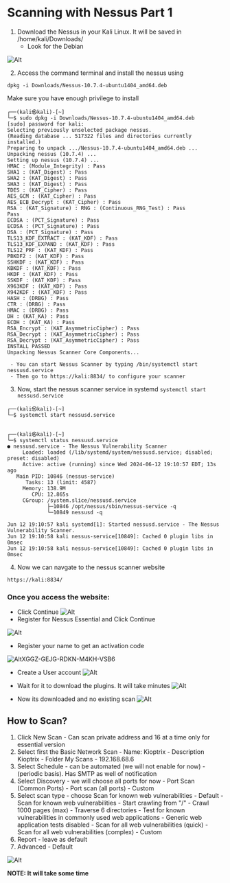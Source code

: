 

# Scanning with Nessus Part 1

1. Download the Nessus in your Kali Linux. It will be saved in /home/kali/Downloads/
	- Look for the Debian

![Alt](../Images/Nessus_Debian.png)

2. Access the command terminal and install the nessus using 

```
dpkg -i Downloads/Nessus-10.7.4-ubuntu1404_amd64.deb
```

Make sure you have enough privilege to install

```
┌──(kali㉿kali)-[~]
└─$ sudo dpkg -i Downloads/Nessus-10.7.4-ubuntu1404_amd64.deb
[sudo] password for kali: 
Selecting previously unselected package nessus.
(Reading database ... 517322 files and directories currently installed.)
Preparing to unpack .../Nessus-10.7.4-ubuntu1404_amd64.deb ...
Unpacking nessus (10.7.4) ...
Setting up nessus (10.7.4) ...
HMAC : (Module_Integrity) : Pass
SHA1 : (KAT_Digest) : Pass
SHA2 : (KAT_Digest) : Pass
SHA3 : (KAT_Digest) : Pass
TDES : (KAT_Cipher) : Pass
AES_GCM : (KAT_Cipher) : Pass
AES_ECB_Decrypt : (KAT_Cipher) : Pass
RSA : (KAT_Signature) : RNG : (Continuous_RNG_Test) : Pass
Pass
ECDSA : (PCT_Signature) : Pass
ECDSA : (PCT_Signature) : Pass
DSA : (PCT_Signature) : Pass
TLS13_KDF_EXTRACT : (KAT_KDF) : Pass
TLS13_KDF_EXPAND : (KAT_KDF) : Pass
TLS12_PRF : (KAT_KDF) : Pass
PBKDF2 : (KAT_KDF) : Pass
SSHKDF : (KAT_KDF) : Pass
KBKDF : (KAT_KDF) : Pass
HKDF : (KAT_KDF) : Pass
SSKDF : (KAT_KDF) : Pass
X963KDF : (KAT_KDF) : Pass
X942KDF : (KAT_KDF) : Pass
HASH : (DRBG) : Pass
CTR : (DRBG) : Pass
HMAC : (DRBG) : Pass
DH : (KAT_KA) : Pass
ECDH : (KAT_KA) : Pass
RSA_Encrypt : (KAT_AsymmetricCipher) : Pass
RSA_Decrypt : (KAT_AsymmetricCipher) : Pass
RSA_Decrypt : (KAT_AsymmetricCipher) : Pass
INSTALL PASSED
Unpacking Nessus Scanner Core Components...

 - You can start Nessus Scanner by typing /bin/systemctl start nessusd.service
 - Then go to https://kali:8834/ to configure your scanner

```

3. Now, start the nessus scanner service in systemd `systemctl start nessusd.service`

```
┌──(kali㉿kali)-[~]
└─$ systemctl start nessusd.service

                                                                                                                                                                                                                   
┌──(kali㉿kali)-[~]
└─$ systemctl status nessusd.service
● nessusd.service - The Nessus Vulnerability Scanner
     Loaded: loaded (/lib/systemd/system/nessusd.service; disabled; preset: disabled)
     Active: active (running) since Wed 2024-06-12 19:10:57 EDT; 13s ago
   Main PID: 10846 (nessus-service)
      Tasks: 13 (limit: 4587)
     Memory: 138.9M
        CPU: 12.865s
     CGroup: /system.slice/nessusd.service
             ├─10846 /opt/nessus/sbin/nessus-service -q
             └─10849 nessusd -q

Jun 12 19:10:57 kali systemd[1]: Started nessusd.service - The Nessus Vulnerability Scanner.
Jun 12 19:10:58 kali nessus-service[10849]: Cached 0 plugin libs in 0msec
Jun 12 19:10:58 kali nessus-service[10849]: Cached 0 plugin libs in 0msec

```

4. Now we can navgate to the nessus scanner website 

```
https://kali:8834/
```

### Once you access the website:

- Click Continue
![Alt](../Images/nessustenable_welcome.png)
- Register for Nessus Essential and Click Continue

![Alt](../Images/registernessusessentials.png)

- Register your name to get an activation code

![Alt](../Images/getactivationcodenessus.png)XGGZ-GEJG-RDKN-M4KH-VSB6

- Create a User account
![Alt](../Images/createuseraccount.png)

- Wait for it to download the plugins. It will take minutes
![Alt](../Images/downloadpluginsnessus.png)

- Now its downloaded and no existing scan
![Alt](../Images/nessusdownloaded.png)
## How to Scan?

1. Click New Scan - Can scan private address and 16 at a time only for essential version
2. Select first the Basic Network Scan 
		- Name: Kioptrix
		- Description Kioptrix
		- Folder My Scans
		- 192.168.68.6
3. Select Schedule - can be automated (we will not enable for now) - (periodic basis). Has SMTP as well of notification
4. Select Discovery - we will choose all ports for now
		- Port Scan (Common Ports)
		- Port scan (all ports)
		- Custom
5. Select scan type - choose Scan for known web vulnerabilities
		- Default
		- Scan for known web vulnerabilities
			- Start crawling from "/"
			- Crawl 1000 pages (max)
			- Traverse 6 directories
			- Test for known vulnerabilities in commonly used web applications
			- Generic web application tests disabled
		- Scan for all web vulnerabilities (quick)
		- Scan for all web vulnerabilities (complex)
		- Custom
6. Report - leave as default
7. Advanced - Default

![Alt](../Images/creatednessusscan.png)

**NOTE: It will take some time**


